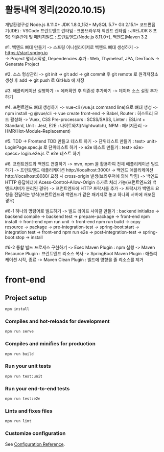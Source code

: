 # 활동내역 정리(2020.10.15)
개발환경구성
Node.js 8.11.0+
JDK 1.8.0_152+
MySQL 5.7+
Git 2.15.1+
코드편집기(IDE) : VSCode
프런트엔드 런타임 : 크롬브라우저
백엔드 런타임 : JRE(JDK 8 포함)
의존관계 및 패키지빌드 : 프런트엔드(Node.js 8.11.0+), 백엔드(Maven 3.2  

#1. 백엔드 뼈대 만들기
-> 스프링 이니셜라이저로 백엔드 뼈대 생성하기
-> https://start.spring.io  
-> Project 명세서작성, Dependencies 추가 : Web, Thymeleaf, JPA, DevTools
-> Generate Project

#2. 소스 형상관리
-> git init -> git add -> git commit 후 git remote 로 원격저장소 생성 후 add
-> git push 로 GitHub 에 저장

#3. 애플리케이션 실행하기
-> 에러확인 후 의존성 추가하기
-> 데이터 소스 설정 추가하기

#4. 프런트엔드 뼈대 생성하기
-> vue-cli (vue.js command line)으로 뼈대 생성
-> npm install -g @vue/cli
-> vue create front-end
-> Babel, Router : 히스토리 모드 활성화
-> Vuex, CSS Pre-processors : SCSS/SASS, Linter : ESLint + Standard, Unit : Jest, E2E : 나이트와치(Nightwatch), NPM : 패키지관리
-> HMR(Hot-Module-Replacement)

#5. TDD
-> Frontend TDD 만들고 테스트 하기
-> 단위테스트 만들기 : test> unit> LoginPage.spec.js 로 단위테스트 하기
-> e2e 테스트 만들기 : test> e2e> specs> login.e2e.js 로 e2e 테스트 하기

#6. 프런트엔드와 백엔드 연결하기
-> mvn, npm 을 활용하여 전체 애플리케이션 빌드하기
-> 프런트엔드 애플리케이션 http://localhost:3000/ -> 백엔드 애플리케이션 http://localhost:8080/ 요청 시 cross-origin 발생(브라우저에 의해 막힘)
-> 백엔드 HTTP 응답헤더에 Acess-Control-Allow-Origin 추가로 처리 가능(프런트엔드와 백엔드서버가 분리된 경우)
-> 프런트엔드에 HTTP 프락시를 추가 -> 프락시가 백엔드 요청을 전달하는 방식(프런트엔드와 백엔드가 같은 패키지로 놓고 하나의 서버에 배포된 경우)

#6-1 하나의 명령어로 빌드하기
-> 빌드 라이프 사이클 만들기 :
backend initialize -> backend compile -> backend test
-> prepare-package -> front-end npm install -> front-end npm run unit
-> front-end npm run build -> copy resource
-> package -> pre-integration-test
-> spring-boot:start -> integration test -> front-end npm run e2e
-> post-integration-test -> spring-boot:stop
-> install

#6-2 통합 빌드 프로세스 구현하기
-> Exec Maven Plugin : npm 실행
-> Maven Resource Plugin : 프런트엔드 리소스 복사
-> SpringBoot Maven Plugin : 애플리케이션 시작, 종료
-> Maven Clean Plugin : 빌드에 영향을 줄 리소스를 제거

# front-end

## Project setup
```
npm install
```

### Compiles and hot-reloads for development
```
npm run serve
```

### Compiles and minifies for production
```
npm run build
```

### Run your unit tests
```
npm run test:unit
```

### Run your end-to-end tests
```
npm run test:e2e
```

### Lints and fixes files
```
npm run lint
```

### Customize configuration
See [Configuration Reference](https://cli.vuejs.org/config/).
